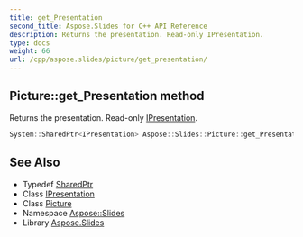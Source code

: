 ```yaml
---
title: get_Presentation
second_title: Aspose.Slides for C++ API Reference
description: Returns the presentation. Read-only IPresentation.
type: docs
weight: 66
url: /cpp/aspose.slides/picture/get_presentation/
---
```

## Picture::get_Presentation method


Returns the presentation. Read-only [IPresentation](../../ipresentation/).

```cpp
System::SharedPtr<IPresentation> Aspose::Slides::Picture::get_Presentation() override
```

## See Also

* Typedef [SharedPtr](../../../system/sharedptr/)
* Class [IPresentation](../../ipresentation/)
* Class [Picture](../)
* Namespace [Aspose::Slides](../../)
* Library [Aspose.Slides](../../../)
